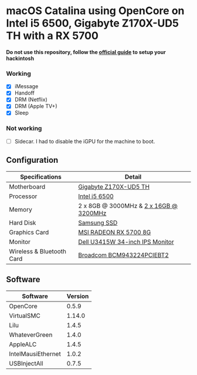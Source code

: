# macOS Catalina using OpenCore on Intel i5 6500, Gigabyte Z170X-UD5 TH with a RX 5700

**Do not use this repository, follow the [official guide](https://dortania.github.io/OpenCore-Desktop-Guide/) to setup your hackintosh**

### Working

- [x] iMessage
- [x] Handoff
- [x] DRM (Netflix)
- [x] DRM (Apple TV+)
- [x] Sleep

### Not working
- [ ] Sidecar. I had to disable the iGPU for the machine to boot.

## Configuration

| Specifications | Detail                                           |
| ------------------- | ------------------------------------------- |
| Motherboard         | [Gigabyte Z170X-UD5 TH](https://www.gigabyte.com/uk/Motherboard/GA-Z170X-UD5-TH-rev-10#ov)                       |
| Processor           | [Intel i5 6500](https://www.amazon.co.uk/Intel-Processor-BX80662I56500-6M-Certified-Refurbished/dp/B07PBX9636/ref=sr_1_1?dchild=1&keywords=Intel+i5+6500&qid=1592038749&s=computers&sr=1-1)                               |
| Memory              | 2 x 8GB @ 3000MHz & [2 x 16GB @ 3200MHz](https://www.amazon.co.uk/gp/product/B016ORTNI2/ref=ppx_yo_dt_b_search_asin_title?ie=UTF8&psc=1)                  |
| Hard Disk           | [Samsung SSD](https://www.amazon.co.uk/gp/product/B078WST5RK/ref=crt_ewc_title_dp_2?ie=UTF8&psc=1&smid=A3P5ROKL5A1OLE)                                 |
| Graphics Card       | [MSI RADEON RX 5700 8G](https://www.amazon.co.uk/gp/product/B07TSKR17S/ref=ppx_yo_dt_b_search_asin_title?ie=UTF8&psc=1)                       |
| Monitor             | [Dell U3415W 34-inch IPS Monitor](https://www.amazon.co.uk/Dell-34-inch-Monitor-Response-Integrated/dp/B00R420VAG/ref=asc_df_B00R420VAG/?tag=googshopuk-21&linkCode=df0&hvadid=310818959688&hvpos=&hvnetw=g&hvrand=16851882154730264494&hvpone=&hvptwo=&hvqmt=&hvdev=c&hvdvcmdl=&hvlocint=&hvlocphy=1006766&hvtargid=pla-716693714872&psc=1)  |
| Wireless & Bluetooth Card       | [Broadcom BCM943224PCIEBT2](https://www.aliexpress.com/item/32849220309.html?src=google&src=google&albch=shopping&acnt=494-037-6276&isdl=y&slnk=&plac=&mtctp=&albbt=Gploogle_7_shopping&aff_atform=google&aff_short_key=UneMJZVf&&albagn=888888&albcp=9317296204&albag=99548979972&trgt=296730740870&crea=en32849220309&netw=u&device=c&albpg=296730740870&albpd=en32849220309&gclid=CjwKCAjw8pH3BRAXEiwA1pvMsfO7BfRKbEsK003sikci-M6snagtrAsKpEYncCnB7BqkR1v-pXsL3xoCiDYQAvD_BwE&gclsrc=aw.ds)                         |

## Software

| Software | Version |
| ------------------- | ------------------------------------------- |
| OpenCore | 0.5.9 |
| VirtualSMC | 1.14.0 |
| Lilu | 1.4.5 |
| WhateverGreen | 1.4.0 |
| AppleALC | 1.4.5 |
| IntelMausiEthernet | 1.0.2 |
| USBInjectAll | 0.7.5 |

